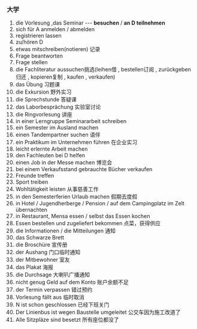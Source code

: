 ### 大学

1. die Vorlesung ,das Seminar --- **besuchen** / **an D teilnehmen**
2. sich für A anmelden / abmelden
3. registrieren lassen
4. zu/hören D
5. etwas mitschreiben(notieren)    记录
6. Frage beantworten
7. Frage stellen
8. die Fachliteratur aussuchen挑选(leihen借 , bestellen订阅 , zurückgeben归还 , kopieren复制 , kaufen , verkaufen)
9. das Übung    习题课
10. die Exkursion   野外实习
11. die Sprechstunde   答疑课
12. das Laborbesprächung   实验室讨论
13. die Ringvorlesung   讲座
14. in einer Lerngruppe Seminararbeit schreiben
15. ein Semester im Ausland machen
16. einen Tandempartner suchen	语伴
17. ein Praktikum im Unternehmen führen	在企业实习
18. leicht erlernte Arbeit machen
19. den Fachleuten bei D helfen
20. einen Job in der Messe machen	博览会
21. bei einem Verkaufsstand gebrauchte Bücher verkaufen
22. Freunde treffen
23. Sport treiben
24. Wohltätigkeit leisten	从事慈善工作
25. in den Semesterferien Urlaub machen	假期去度假
26. in Hotel / Jugendherberge / Pension / auf dem Campingplatz im Zelt übernachten
27. in Restaurant, Mensa essen / selbst das Essen kochen
28. Essen bestellen und zugeliefert bekommen	点菜，获得供应
29. die Informationen / die Mitteilungen 	通知
30. das Schwarze Brett 
31. die Broschüre   宣传册 
32. der Aushang 门口临时通知
33. der Mitbewohner   室友
34. das Plakat    海报
35. die Durchsage    大喇叭广播通知
36. nicht genug Geld auf dem Konto	账户余额不足
37. der Termin verpassen    错过预约
38. Vorlesung fällt aus    临时取消
39. N ist schon geschlossen     已经下班关门
40. Der Linienbus ist wegen Baustelle umgeleitet    公交车因为施工改道了
41. Alle Sitzpläze sind besetzt    所有座位都没了